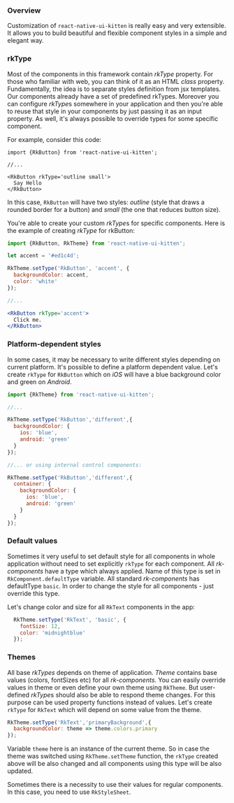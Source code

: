 ### Overview
Customization of `react-native-ui-kitten` is really easy and very extensible. 
It allows you to build beautiful and flexible component styles in a simple and elegant way.

### rkType

Most of the components in this framework contain *rkType* property.
For those who familiar with web, you can think of it as an HTML *class* property.
Fundamentally, the idea is to separate styles definition from jsx templates.
Our components already have a set of predefined rkTypes. 
Moreover you can configure *rkType*s somewhere in your application and then you're able to reuse that style in your components by just passing it as an input property.
As well, it's always possible to override types for some specific component.

For example, consider this code: 

```
import {RkButton} from 'react-native-ui-kitten';

//... 

<RkButton rkType='outline small'>
  Say Hello
</RkButton>

```

In this case, `RkButton` will have two styles: *outline* (style that 
draws a rounded border for a button) and *small* (the one that reduces button size).

You're able to create your custom *rkType*s for specific components.
Here is the example of creating *rkType* for rkButton:

```jsx
import {RkButton, RkTheme} from 'react-native-ui-kitten';

let accent = '#ed1c4d';

RkTheme.setType('RkButton', 'accent', {
  backgroundColor: accent,
  color: 'white'
});

//...

<RkButton rkType='accent'>
  Click me.
</RkButton>
```

### Platform-dependent styles

In some cases, it may be necessary to write different styles depending on current platform. It's possible to define a platform dependent value. Let's create `rkType` for `RkButton` which on *iOS* will have a blue background color and green on *Android*.

```jsx
import {RkTheme} from 'react-native-ui-kitten';

//...

RkTheme.setType('RkButton','different',{
  backgroundColor: {
    ios: 'blue',
    android: 'green'
  }
});

//... or using internal control components:

RkTheme.setType('RkButton','different',{
  container: {
    backgroundColor: {
      ios: 'blue',
      android: 'green'
    }
  }
});

```

### Default values
Sometimes it very useful to set default style for all components in whole application without need to set explicitly `rkType`
for each component. All *rk-components* have a type which always applied. Name of this type is set in `RkComponent.defaultType` variable.
All standard *rk-components* has defaultType `basic`. In order to change the style for all components - just override this type.

Let's change color and size for all `RkText` components in the app:

```jsx
  RkTheme.setType('RkText', 'basic', {
    fontSize: 12,
    color: 'midnightblue'
  });
```

### Themes

All base *rkTypes* depends on theme of application. *Theme* contains base values (colors, fontSizes etc) for all *rk-components*.
You can easily override values in theme or even define your own theme using `RkTheme`.
But user-defined *rkType*s should also be able to respond theme changes.
For this purpose can be used property functions instead of values.
Let's create `rkType` for `RkText` which will depend on some value from the theme.

```jsx
RkTheme.setType('RkText','primaryBackground',{
  backgroundColor: theme => theme.colors.primary
});
```

Variable `theme` here is an instance of the current theme. So in case the theme was switched using `RkTheme.setTheme` function, the `rkType`
 created above will be also changed and all components using this type will be also updated.

Sometimes there is a necessity to use their values for regular components. In this case, you need to use `RkStyleSheet`.
